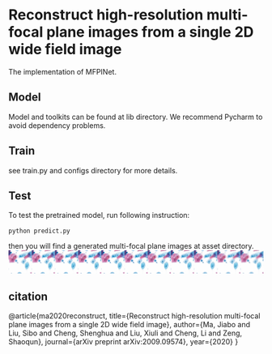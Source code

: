 # Reconstruct high-resolution multi-focal plane images from a single 2D wide field image
The implementation of MFPINet.
## Model
Model and toolkits can be found at lib directory. 
We recommend Pycharm to avoid dependency problems.
## Train
see train.py and configs directory for more details. 
## Test
To test the pretrained model, run following instruction: 
```shell
python predict.py
```
then you will find a generated multi-focal plane images at asset directory.
![generated multi-focal plane images](./assets/images/result_sample_1.jpg)

## citation
@article{ma2020reconstruct,
  title={Reconstruct high-resolution multi-focal plane images from a single 2D wide field image},
  author={Ma, Jiabo and Liu, Sibo and Cheng, Shenghua and Liu, Xiuli and Cheng, Li and Zeng, Shaoqun},
  journal={arXiv preprint arXiv:2009.09574},
  year={2020}
}